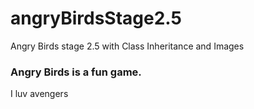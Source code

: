 # angryBirdsStage2.5
Angry Birds stage 2.5 with Class Inheritance and Images
### Angry Birds is a fun game.
I luv avengers